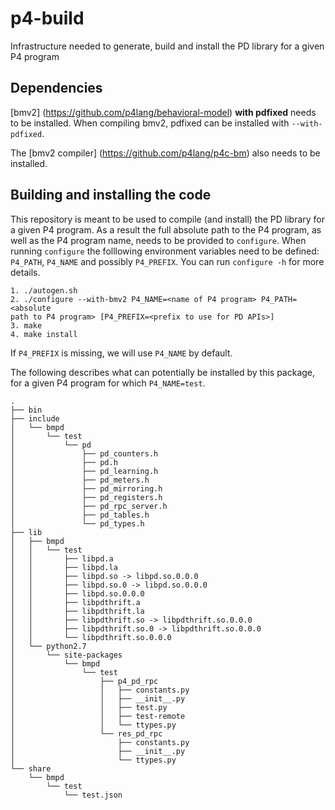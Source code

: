 # p4-build
Infrastructure needed to generate, build and install the PD library for a given P4 program

## Dependencies

[bmv2] (https://github.com/p4lang/behavioral-model) **with pdfixed** needs to be
installed. When compiling bmv2, pdfixed can be installed with `--with-pdfixed`.

The [bmv2 compiler] (https://github.com/p4lang/p4c-bm) also needs to be
installed.

## Building and installing the code

This repository is meant to be used to compile (and install) the PD library for
a given P4 program. As a result the full absolute path to the P4 program, as
well as the P4 program name, needs to be provided to `configure`.
When running `configure` the folllowing environment variables need to be
defined: `P4_PATH`, `P4_NAME` and possibly `P4_PREFIX`. You can run `configure
-h` for more details.

    1. ./autogen.sh
    2. ./configure --with-bmv2 P4_NAME=<name of P4 program> P4_PATH=<absolute
    path to P4 program> [P4_PREFIX=<prefix to use for PD APIs>]
    3. make
    4. make install

If `P4_PREFIX` is missing, we will use `P4_NAME` by default.

The following describes what can potentially be installed by this package, for a
given P4 program for which `P4_NAME=test`.

```
.
├── bin
├── include
│   └── bmpd
│       └── test
│           └── pd
│               ├── pd_counters.h
│               ├── pd.h
│               ├── pd_learning.h
│               ├── pd_meters.h
│               ├── pd_mirroring.h
│               ├── pd_registers.h
│               ├── pd_rpc_server.h
│               ├── pd_tables.h
│               └── pd_types.h
├── lib
│   ├── bmpd
│   │   └── test
│   │       ├── libpd.a
│   │       ├── libpd.la
│   │       ├── libpd.so -> libpd.so.0.0.0
│   │       ├── libpd.so.0 -> libpd.so.0.0.0
│   │       ├── libpd.so.0.0.0
│   │       ├── libpdthrift.a
│   │       ├── libpdthrift.la
│   │       ├── libpdthrift.so -> libpdthrift.so.0.0.0
│   │       ├── libpdthrift.so.0 -> libpdthrift.so.0.0.0
│   │       └── libpdthrift.so.0.0.0
│   └── python2.7
│       └── site-packages
│           └── bmpd
│               └── test
│                   ├── p4_pd_rpc
│                   │   ├── constants.py
│                   │   ├── __init__.py
│                   │   ├── test.py
│                   │   ├── test-remote
│                   │   └── ttypes.py
│                   └── res_pd_rpc
│                       ├── constants.py
│                       ├── __init__.py
│                       └── ttypes.py
└── share
    └── bmpd
        └── test
            └── test.json
```
